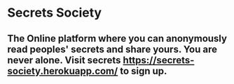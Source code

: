 # Secrets Society
## The Online platform where you can anonymously read peoples' secrets and share yours. You are never alone. Visit secrets https://secrets-society.herokuapp.com/ to sign up.

